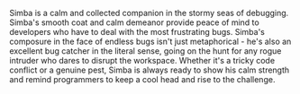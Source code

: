 Simba is a calm and collected companion in the stormy seas of debugging. Simba's smooth coat and calm demeanor provide peace of mind to developers who have to deal with the most frustrating bugs. Simba's composure in the face of endless bugs isn't just metaphorical - he's also an excellent bug catcher in the literal sense, going on the hunt for any rogue intruder who dares to disrupt the workspace. Whether it's a tricky code conflict or a genuine pest, Simba is always ready to show his calm strength and remind programmers to keep a cool head and rise to the challenge.